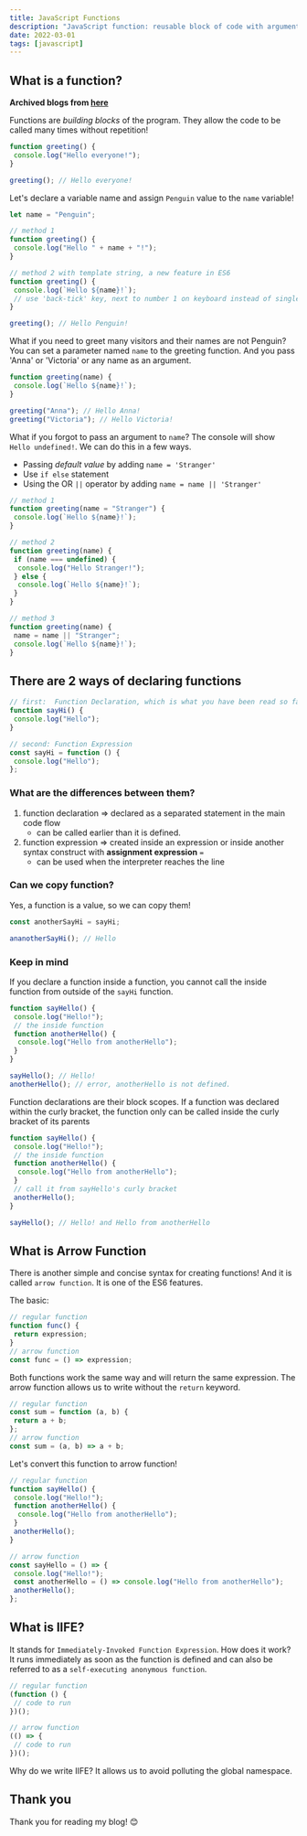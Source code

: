 ```yaml
---
title: JavaScript Functions
description: "JavaScript function: reusable block of code with arguments and defaults. Declare via declaration/ expression; arrow functions are shorter."
date: 2022-03-01
tags: [javascript]
---
```


## What is a function?

**Archived blogs from [here](https://victoriacheng15.hashnode.dev/javascript-functions)**

Functions are _building blocks_ of the program. They allow the code to be called many times without repetition!

```js
function greeting() {
 console.log("Hello everyone!");
}

greeting(); // Hello everyone!
```

Let's declare a variable name and assign `Penguin` value to the `name` variable!

```js
let name = "Penguin";

// method 1
function greeting() {
 console.log("Hello " + name + "!");
}

// method 2 with template string, a new feature in ES6
function greeting() {
 console.log(`Hello ${name}!`);
 // use 'back-tick' key, next to number 1 on keyboard instead of single or double quotes
}

greeting(); // Hello Penguin!
```

What if you need to greet many visitors and their names are not Penguin? You can set a parameter named `name` to the greeting function. And you pass 'Anna' or 'Victoria' or any name as an argument.

```js
function greeting(name) {
 console.log(`Hello ${name}!`);
}

greeting("Anna"); // Hello Anna!
greeting("Victoria"); // Hello Victoria!
```

What if you forgot to pass an argument to `name`? The console will show `Hello undefined!`. We can do this in a few ways.

- Passing _default value_ by adding `name = 'Stranger'`
- Use `if else` statement
- Using the OR `||` operator by adding `name = name || 'Stranger'`

```js
// method 1
function greeting(name = "Stranger") {
 console.log(`Hello ${name}!`);
}

// method 2
function greeting(name) {
 if (name === undefined) {
  console.log("Hello Stranger!");
 } else {
  console.log(`Hello ${name}!`);
 }
}

// method 3
function greeting(name) {
 name = name || "Stranger";
 console.log(`Hello ${name}!`);
}
```

## There are 2 ways of declaring functions

```js
// first:  Function Declaration, which is what you have been read so far
function sayHi() {
 console.log("Hello");
}

// second: Function Expression
const sayHi = function () {
 console.log("Hello");
};
```

### What are the differences between them?

1. function declaration => declared as a separated statement in the main code flow
   - can be called earlier than it is defined.
2. function expression => created inside an expression or inside another syntax construct with **assignment expression** `=`
   - can be used when the interpreter reaches the line

### Can we copy function?

Yes, a function is a value, so we can copy them!

```js
const anotherSayHi = sayHi;

ananotherSayHi(); // Hello
```

### Keep in mind

If you declare a function inside a function, you cannot call the inside function from outside of the `sayHi` function.

```js
function sayHello() {
 console.log("Hello!");
 // the inside function
 function anotherHello() {
  console.log("Hello from anotherHello");
 }
}

sayHello(); // Hello!
anotherHello(); // error, anotherHello is not defined.
```

Function declarations are their block scopes. If a function was declared within the curly bracket, the function only can be called inside the curly bracket of its parents

```js
function sayHello() {
 console.log("Hello!");
 // the inside function
 function anotherHello() {
  console.log("Hello from anotherHello");
 }
 // call it from sayHello's curly bracket
 anotherHello();
}

sayHello(); // Hello! and Hello from anotherHello
```

## What is Arrow Function

There is another simple and concise syntax for creating functions! And it is called `arrow function`. It is one of the ES6 features.

The basic:

```js
// regular function
function func() {
 return expression;
}
// arrow function
const func = () => expression;
```

Both functions work the same way and will return the same expression. The arrow function allows us to write without the `return` keyword.

```js
// regular function
const sum = function (a, b) {
 return a + b;
};
// arrow function
const sum = (a, b) => a + b;
```

Let's convert this function to arrow function!

```js
// regular function
function sayHello() {
 console.log("Hello!");
 function anotherHello() {
  console.log("Hello from anotherHello");
 }
 anotherHello();
}

// arrow function
const sayHello = () => {
 console.log("Hello!");
 const anotherHello = () => console.log("Hello from anotherHello");
 anotherHello();
};
```

## What is IIFE?

It stands for `Immediately-Invoked Function Expression`. How does it work? It runs immediately as soon as the function is defined and can also be referred to as a `self-executing anonymous function`.

```js
// regular function
(function () {
 // code to run
})();

// arrow function
(() => {
 // code to run
})();
```

Why do we write IIFE? It allows us to avoid polluting the global namespace.

## Thank you

Thank you for reading my blog! 😊
